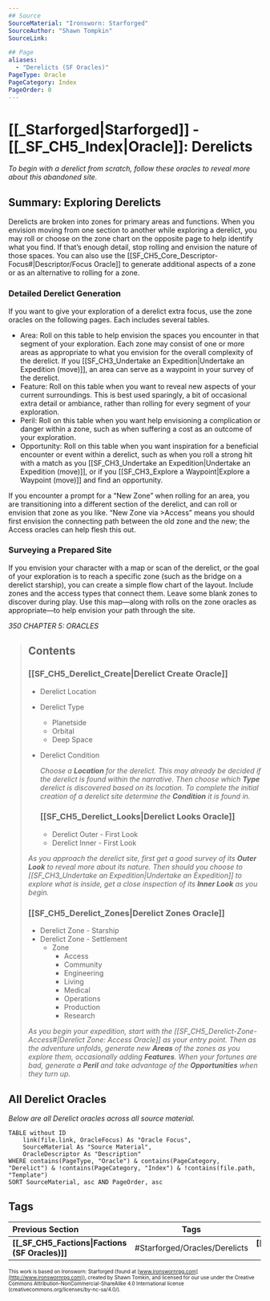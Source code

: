 ```yaml
---
## Source
SourceMaterial: "Ironsworn: Starforged"
SourceAuthor: "Shawn Tompkin"
SourceLink: 

## Page
aliases:
  - "Derelicts (SF Oracles)"
PageType: Oracle
PageCategory: Index
PageOrder: 0
---
```

# [[_Starforged|Starforged]] - [[_SF_CH5_Index|Oracle]]: Derelicts
_To begin with a derelict from scratch, follow these oracles to reveal more about this abandoned site._

## Summary: Exploring Derelicts
Derelicts are broken into zones for primary areas and functions. When you envision moving from one section to another while exploring a derelict, you may roll or choose on the zone chart on the opposite page to help identify what you find. If that’s enough detail, stop rolling and envision the nature of those spaces. You can also use the [[SF_CH5_Core_Descriptor-Focus#|Descriptor/Focus Oracle]] to generate additional aspects of a zone or as an alternative to rolling for a zone.

### Detailed Derelict Generation
If you want to give your exploration of a derelict extra focus, use the zone oracles on the following pages. Each includes several tables. 
- Area: Roll on this table to help envision the spaces you encounter in that segment of your exploration. Each zone may consist of one or more areas as appropriate to what you envision for the overall complexity of the derelict. If you [[SF_CH3_Undertake an Expedition|Undertake an Expedition (move)]], an area can serve as a waypoint in your survey of the derelict. 
- Feature: Roll on this table when you want to reveal new aspects of your current surroundings. This is best used sparingly, a bit of occasional extra detail or ambiance, rather than rolling for every segment of your exploration. 
- Peril: Roll on this table when you want help envisioning a complication or danger within a zone, such as when suffering a cost as an outcome of your exploration. 
- Opportunity: Roll on this table when you want inspiration for a beneficial encounter or event within a derelict, such as when you roll a strong hit with a match as you [[SF_CH3_Undertake an Expedition|Undertake an Expedition (move)]], or if you [[SF_CH3_Explore a Waypoint|Explore a Waypoint (move)]] and find an opportunity.

If you encounter a prompt for a “New Zone” when rolling for an area, you are transitioning into a different section of the derelict, and can roll or envision that zone as you like. “New Zone via >Access” means you should first envision the connecting path between the old zone and the new; the Access oracles can help flesh this out.

### Surveying a Prepared Site
If you envision your character with a map or scan of the derelict, or the goal of your exploration is to reach a specific zone (such as the bridge on a derelict starship), you can create a simple flow chart of the layout. Include zones and the access types that connect them. Leave some blank zones to discover during play. Use this map—along with rolls on the zone oracles as appropriate—to help envision your path through the site.

*350 CHAPTER 5: ORACLES*

> ## Contents
> ### [[SF_CH5_Derelict_Create|Derelict Create Oracle]]
> - Derelict Location
> - Derelict Type
> 	- Planetside
> 	- Orbital
> 	- Deep Space
> - Derelict Condition
>   
>   _Choose a **Location** for the derelict. This may already be decided if the derelict is found within the narrative. Then choose which **Type** derelict is discovered based on its location. To complete the initial creation of a derelict site determine the **Condition** it is found in._
>   
>   ### [[SF_CH5_Derelict_Looks|Derelict Looks Oracle]]
>   - Derelict Outer - First Look
>   - Derelict Inner - First Look
>
>  _As you approach the derelict site, first get a good survey of its **Outer Look** to reveal more about its nature. Then should you choose to [[SF_CH3_Undertake an Expedition|Undertake an Expedition]] to explore what is inside, get a close inspection of its **Inner Look** as you begin._
>  
>  ### [[SF_CH5_Derelict_Zones|Derelict Zones Oracle]]
> - Derelict Zone - Starship
> - Derelict Zone - Settlement
> 	- Zone
> 		- Access
> 		- Community
> 		- Engineering
> 		- Living
> 		- Medical
> 		- Operations
> 		- Production
> 		- Research
> 
> _As you begin your expedition, start with the [[SF_CH5_Derelict-Zone-Access#|Derelict Zone: Access Oracle]] as your entry point. Then as the adventure unfolds, generate new **Areas** of the zones as you explore them, occasionally adding **Features**. When your fortunes are bad, generate a **Peril** and take advantage of the **Opportunities** when they turn up._

## All Derelict Oracles
_Below are all Derelict oracles across all source material._
```dataview
TABLE without ID
	link(file.link, OracleFocus) As "Oracle Focus",
	SourceMaterial As "Source Material",
	OracleDescriptor As "Description"
WHERE contains(PageType, "Oracle") & contains(PageCategory, "Derelict") & !contains(PageCategory, "Index") & !contains(file.path, "Template")
SORT SourceMaterial, asc AND PageOrder, asc
```

## Tags
| Previous Section | Tags | Next Section | 
| :--- | :---: | ---: |
| **[[_SF_CH5_Factions\|Factions (SF Oracles)]]** | #Starforged/Oracles/Derelicts | **[[_SF_CH5_PrecursorVaults\|Precursor Vaults (SF Oracles)]]** |

<font size=-2>This work is based on Ironsworn: Starforged (found at [www.ironswornrpg.com](http://www.ironswornrpg.com)), created by Shawn Tomkin, and licensed for our use under the Creative Commons Attribution-NonCommercial-ShareAlike 4.0 International license  (creativecommons.org/licenses/by-nc-sa/4.0/).</font>